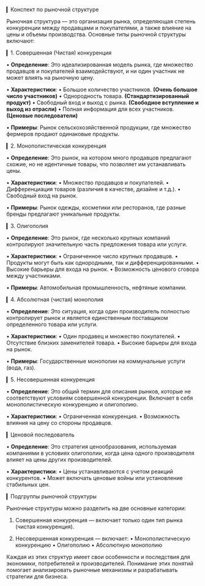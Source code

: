▎Конспект по рыночной структуре

Рыночная структура — это организация рынка, определяющая степень конкуренции между продавцами и покупателями, а также влияние на цены и объемы производства. Основные типы рыночной структуры включают:

▎1. Совершенная (Чистая) конкуренция

• **Определение**: Это идеализированная модель рынка, где множество продавцов и покупателей взаимодействуют, и ни один участник не может влиять на рыночную цену.

• **Характеристики**:
  • Большое количество участников. **(Очень большое число участников)**
  • Однородность товара. **(Стандартизированный продукт)**
  • Свободный вход и выход с рынка. **(Свободное вступление и выход из отрасли)**
  • Полная информация для всех участников. **(Ценовые последователи)**

• **Примеры**: Рынок сельскохозяйственной продукции, где множество фермеров продают одинаковые продукты.

▎2. Монополистическая конкуренция

• **Определение**: Это рынок, на котором много продавцов предлагают схожие, но не идентичные товары, что позволяет им устанавливать цены.

• **Характеристики**:
  • Множество продавцов и покупателей.
  • Дифференциация товаров (различия в качестве, дизайне и т.д.).
  • Свободный вход на рынок.

• **Примеры**: Рынок одежды, косметики или ресторанов, где разные бренды предлагают уникальные продукты.

▎3. Олигополия

• **Определение**: Это рынок, где несколько крупных компаний контролируют значительную часть предложения товара или услуги.

• **Характеристики**:
  • Ограниченное число крупных продавцов.
  • Продукты могут быть как однородными, так и дифференцированными.
  • Высокие барьеры для входа на рынок.
  • Возможность ценового сговора между участниками.

• **Примеры**: Автомобильная промышленность, нефтяные компании.

▎4. Абсолютная (чистая) монополия

• **Определение**: Это ситуация, когда один производитель полностью контролирует рынок и является единственным поставщиком определенного товара или услуги.

• **Характеристики**:
  • Один продавец и множество покупателей.
  • Отсутствие близких заменителей товара.
  • Высокие барьеры для входа на рынок.

• **Примеры**: Государственные монополии на коммунальные услуги (вода, газ).

▎5. Несовершенная конкуренция

• **Определение**: Это общий термин для описания рынков, которые не соответствуют условиям совершенной конкуренции. Включает в себя монополистическую конкуренцию и олигополию.

• **Характеристики**:
  • Ограниченная конкуренция.
  • Возможность влияния на цену со стороны продавцов.

▎Ценовой последователь

• **Определение**: Это стратегия ценообразования, используемая компаниями в условиях олигополии, когда цена одного производителя влияет на цены других производителей.

• **Характеристики**:
  • Цены устанавливаются с учетом реакций конкурентов.
  • Может включать ценовые войны или установление стабильных цен.

▎Подгруппы рыночной структуры

Рыночные структуры можно разделить на две основные категории:

1. Совершенная конкуренция — включает только один тип рынка (чистая конкуренция).

2. Несовершенная конкуренция — включает:
   • Монополистическую конкуренцию
   • Олигополию
   • Абсолютную монополию

Каждая из этих структур имеет свои особенности и последствия для экономики, потребителей и производителей. Понимание этих понятий помогает анализировать рыночные механизмы и разрабатывать стратегии для бизнеса.